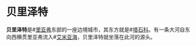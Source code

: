 # 贝里泽特

**贝里泽特**是#[里亚弗](locations/liafor)东部的一座边境城市，其东方就是#[塔石科](locations/tashikk)。有一条大河自东向西横贯里亚弗流入#[艾米亚海](locations/aimian-sea)，贝里泽特就坐落在此河的源头。
